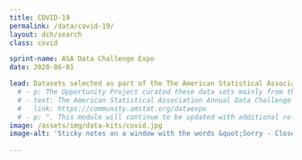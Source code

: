 ```yaml
---
title: COVID-19
permalink: /data/covid-19/
layout: dch/search
class: covid

sprint-name: ASA Data Challenge Expo
date: 2020-06-01

lead: Datasets selected as part of the The American Statistical Association Annual Data Challenge Expo
  # - p: The Opportunity Project curated these data sets mainly from the Census Bureau as part of the
  # - text: The American Statistical Association Annual Data Challenge Expo
  #   link: https://community.amstat.org/dataexpo
  # - p: ". This module will continue to be updated with additional relevant open data sets from other federal agencies to help with the medical, economic and community responses to the pandemic. The theme of this year's Data Challenge Expo is Helping Families, Business, and Communities Respond to COVID-19."
image: /assets/img/data-kits/covid.jpg
image-alt: 'Sticky notes on a window with the words &quot;Sorry - Closed. COVID-19&quot;'
  
---
```


